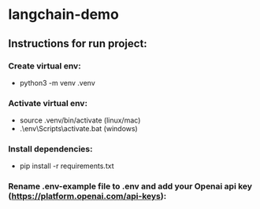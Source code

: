 # langchain-demo

## Instructions for run project:

### Create virtual env:

- python3 -m venv .venv

### Activate virtual env:

- source .venv/bin/activate (linux/mac)
- .\env\Scripts\activate.bat (windows)

### Install dependencies:

- pip install -r requirements.txt

### Rename .env-example file to .env and add your Openai api key (https://platform.openai.com/api-keys):
